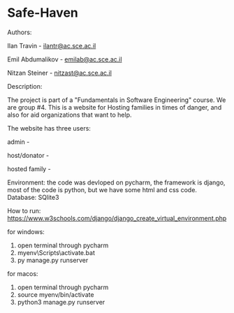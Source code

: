 # Safe-Haven
 
Authors: 

Ilan Travin - ilantr@ac.sce.ac.il

Emil Abdumalikov - emilab@ac.sce.ac.il

Nitzan Steiner - nitzast@ac.sce.ac.il

Description:

The project is part of a "Fundamentals in Software Engineering" course. We are group #4. This is a website for Hosting families in times of danger, and also for aid organizations that want to help.

The website has three users:

admin -

host/donator -

hosted family - 

Environment: the code was devloped on pycharm, the framework is django, most of the code is python, but we have some html and css code. Database: SQlite3

How to run:
https://www.w3schools.com/django/django_create_virtual_environment.php

for windows:
1. open terminal through pycharm
2. myenv\Scripts\activate.bat
3. py manage.py runserver

for macos:
1. open terminal through pycharm
2. source myenv/bin/activate
3. python3 manage.py runserver

